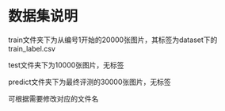 # 数据集说明

train文件夹下为从编号1开始的20000张图片，其标签为dataset下的train_label.csv

test文件夹下为10000张图片，无标签

predict文件夹下为最终评测的30000张图片，无标签

可根据需要修改对应的文件名
